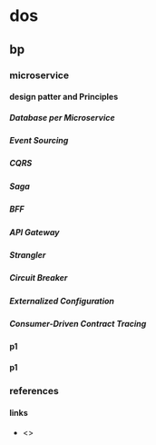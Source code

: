 # dos
## bp
### microservice
#### design patter and Principles
##### Database per Microservice
##### Event Sourcing
##### CQRS
##### Saga 
##### BFF
##### API Gateway
##### Strangler
##### Circuit Breaker
##### Externalized Configuration
##### Consumer-Driven Contract Tracing
#### p1
#### p1



### references
#### links
- <>